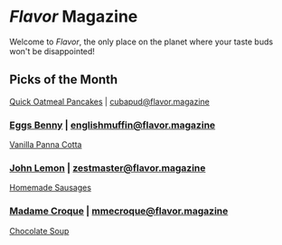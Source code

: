 # _Flavor_ Magazine

Welcome to _Flavor_, the only place on the planet where your taste buds won't be disappointed!



## Picks of the Month

[Quick Oatmeal Pancakes](recipe/feb/cuba-pudding-jr.md) | cubapud@flavor.magazine

### [Eggs Benny](writer/eggs-benny.md) | englishmuffin@flavor.magazine

[Vanilla Panna Cotta](recipe/jan/vanilla-panna-cotta.md)

### [John Lemon](writer/john-lemon.md) | zestmaster@flavor.magazine

[Homemade Sausages](recipe/jan/homemade-sausages.md)

### [Madame Croque](writer/madame-croque.md) | mmecroque@flavor.magazine

[Chocolate Soup](recipe/jan/chocolate-soup.md)

